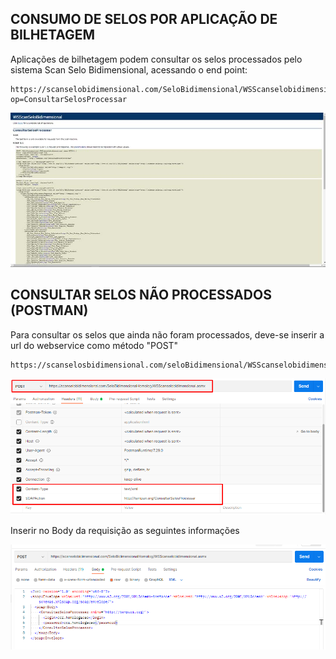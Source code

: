## CONSUMO DE SELOS POR APLICAÇÃO DE BILHETAGEM

Aplicações de bilhetagem podem consultar os selos processados pelo sistema Scan Selo Bidimensional, acessando o end point:

    https://scanselobidimensional.com/SeloBidimensional/WSScanselobidimensional.asmx?op=ConsultarSelosProcessar


![Screenshot](img/consumo_selos.jpg)

## CONSULTAR SELOS NÃO PROCESSADOS (POSTMAN)

Para consultar os selos que ainda não foram processados, deve-se inserir a url do webservice como método "POST"

    https://scanselosbidimensional.com/seloBidimensional/WSScanselobidimensional.asmx

![Screenshot](img/request_postman.png)


Inserir no Body da requisição as seguintes informações

![Screenshot](img/body_request_postman.png)
